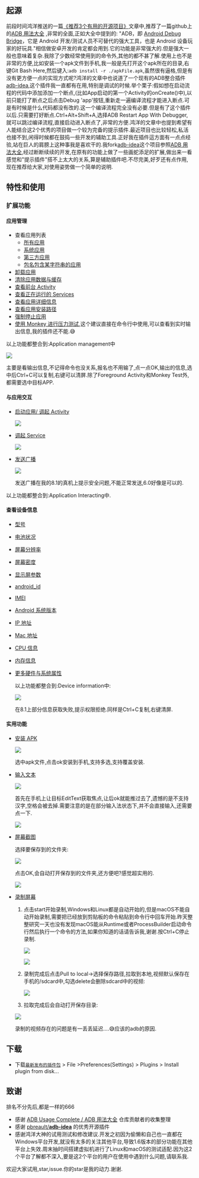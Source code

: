 
## 起源

  前段时间鸿洋推送的一篇[《推荐3个有用的开源项目》](https://mp.weixin.qq.com/s?__biz=MzAxMTI4MTkwNQ==&mid=2650826138&idx=1&sn=eeaed05fbd58a71fead6ea8b2d245ff9&chksm=80b7b104b7c03812e8876897c1d1ae2ee9c349674667dac660520815277fdf4021750cfa1cb2&mpshare=1&scene=23&srcid=1014SmKcBFEpROGevZvWA5HR#rd)文章中,推荐了一篇github上的[ADB 用法大全](https://github.com/mzlogin/awesome-adb) ,非常的全面,正如大全中提到的: "ADB，即 [Android Debug Bridge](https://developer.android.com/studio/command-line/adb.html)，它是 Android 开发/测试人员不可替代的强大工具，也是 Android 设备玩家的好玩具."相信做安卓开发的肯定都会用到.它的功能是非常强大的.但是强大一般也意味着复杂.我除了少数经常使用到的命令外,其他的都不甚了解.使用上也不是非常的方便,比如安装一个apk文件到手机,我一般是先打开这个apk所在的目录,右键Git Bash Here,然后键入:`adb install -r ./apkFile.apk`,虽然很有逼格,但是有没有更方便一点的实现方式呢?鸿洋的文章中也说道了一个现有的ADB整合插件[adb-idea](https://github.com/pbreault/adb-idea),这个插件我一直都有在用,特别是调试的时候.举个栗子:假如想在启动流程的代码中添加添加一个断点,(比如App启动的第一个Activity的onCreate()中),以前只能打了断点之后点击Debug 'app'按钮,重新走一遍编译流程才能进入断点.可是有时候是什么代码都没有改的.这一个编译流程完全没有必要.但是有了这个插件以后.只需要打好断点.Ctrl+Alt+Shift+A,选择ADB Restart App With Debugger,就可以跳过编译流程,直接启动进入断点了,非常的方便.鸿洋的文章中也提到希望有人能结合这2个优秀的项目做一个较为完备的提示插件.最近项目也比较轻松,私活也接不到,闲得时候都在鼓捣一些开发的辅助工具.正好我在插件這方面有一点点经验,站在巨人的肩膀上这种事我是喜欢干的.我fork[adb-idea](https://github.com/pbreault/adb-idea)这个项目参照[ADB 用法大全](https://github.com/mzlogin/awesome-adb),经过断断续续的开发,在原有的功能上做了一些画蛇添足的扩展,做出来一看感觉和"提示插件"搭不上太大的关系,算是辅助插件吧.不尽完美,好歹还有点作用,现在推荐给大家,对使用姿势做一个简单的说明.

## 特性和使用

### 扩展功能

#### 应用管理

- 查看应用列表
  - [所有应用](https://github.com/mzlogin/awesome-adb#%E6%89%80%E6%9C%89%E5%BA%94%E7%94%A8)
  - [系统应用](https://github.com/mzlogin/awesome-adb#%E7%B3%BB%E7%BB%9F%E5%BA%94%E7%94%A8)
  - [第三方应用](https://github.com/mzlogin/awesome-adb#%E7%AC%AC%E4%B8%89%E6%96%B9%E5%BA%94%E7%94%A8)
  - [包名包含某字符串的应用](https://github.com/mzlogin/awesome-adb#%E5%8C%85%E5%90%8D%E5%8C%85%E5%90%AB%E6%9F%90%E5%AD%97%E7%AC%A6%E4%B8%B2%E7%9A%84%E5%BA%94%E7%94%A8)
- [卸载应用](https://github.com/mzlogin/awesome-adb#%E5%8D%B8%E8%BD%BD%E5%BA%94%E7%94%A8)
- [清除应用数据与缓存](https://github.com/mzlogin/awesome-adb#%E6%B8%85%E9%99%A4%E5%BA%94%E7%94%A8%E6%95%B0%E6%8D%AE%E4%B8%8E%E7%BC%93%E5%AD%98)
- [查看前台 Activity](https://github.com/mzlogin/awesome-adb#%E6%9F%A5%E7%9C%8B%E5%89%8D%E5%8F%B0-activity)
- [查看正在运行的 Services](https://github.com/mzlogin/awesome-adb#%E6%9F%A5%E7%9C%8B%E6%AD%A3%E5%9C%A8%E8%BF%90%E8%A1%8C%E7%9A%84-services)
- [查看应用详细信息](https://github.com/mzlogin/awesome-adb#%E6%9F%A5%E7%9C%8B%E5%BA%94%E7%94%A8%E8%AF%A6%E7%BB%86%E4%BF%A1%E6%81%AF)
- [查看应用安装路径](https://github.com/mzlogin/awesome-adb#%E6%9F%A5%E7%9C%8B%E5%BA%94%E7%94%A8%E5%AE%89%E8%A3%85%E8%B7%AF%E5%BE%84)
- [强制停止应用](https://github.com/mzlogin/awesome-adb#%E5%BC%BA%E5%88%B6%E5%81%9C%E6%AD%A2%E5%BA%94%E7%94%A8)
- [使用 Monkey 进行压力测试](https://github.com/mzlogin/awesome-adb#%E4%BD%BF%E7%94%A8-monkey-%E8%BF%9B%E8%A1%8C%E5%8E%8B%E5%8A%9B%E6%B5%8B%E8%AF%95),这个建议直接在命令行中使用,可以查看到实时输出信息,我的插件还不能.😅

以上功能都整合到:Application management中

![](website/appManagement.png)

主要是看输出信息,不记得命令也没关系,报名也不用输了,点一点OK,输出的信息,选中后Ctrl+C可以复制,右键可以清屏.除了Foreground Activity和Monkey Test外,都需要选中目标APP.

#### 与应用交互

- [启动应用/ 调起 Activity](https://github.com/mzlogin/awesome-adb#%E5%90%AF%E5%8A%A8%E5%BA%94%E7%94%A8-%E8%B0%83%E8%B5%B7-activity)

  ![](website/startActivity.png)

- [调起 Service](https://github.com/mzlogin/awesome-adb#%E8%B0%83%E8%B5%B7-service)

  ![](website/startService.png)

- [发送广播](https://github.com/mzlogin/awesome-adb#%E5%8F%91%E9%80%81%E5%B9%BF%E6%92%AD)

  ![](website/sendBroadcast.png)

  发送广播在我的8.1的真机上提示安全问题,不能正常发送,6.0好像是可以的.

以上功能都整合到:Application Interacting中.

#### 查看设备信息

- [型号](https://github.com/mzlogin/awesome-adb#%E5%9E%8B%E5%8F%B7)

- [电池状况](https://github.com/mzlogin/awesome-adb#%E7%94%B5%E6%B1%A0%E7%8A%B6%E5%86%B5)

- [屏幕分辨率](https://github.com/mzlogin/awesome-adb#%E5%B1%8F%E5%B9%95%E5%88%86%E8%BE%A8%E7%8E%87)

- [屏幕密度](https://github.com/mzlogin/awesome-adb#%E5%B1%8F%E5%B9%95%E5%AF%86%E5%BA%A6)

- [显示屏参数](https://github.com/mzlogin/awesome-adb#%E6%98%BE%E7%A4%BA%E5%B1%8F%E5%8F%82%E6%95%B0)

- [android_id](https://github.com/mzlogin/awesome-adb#android_id)

- [IMEI](https://github.com/mzlogin/awesome-adb#imei)

- [Android 系统版本](https://github.com/mzlogin/awesome-adb#android-%E7%B3%BB%E7%BB%9F%E7%89%88%E6%9C%AC)

- [IP 地址](https://github.com/mzlogin/awesome-adb#ip-%E5%9C%B0%E5%9D%80)

- [Mac 地址](https://github.com/mzlogin/awesome-adb#mac-%E5%9C%B0%E5%9D%80)

- [CPU 信息](https://github.com/mzlogin/awesome-adb#cpu-%E4%BF%A1%E6%81%AF)

- [内存信息](https://github.com/mzlogin/awesome-adb#%E5%86%85%E5%AD%98%E4%BF%A1%E6%81%AF)

- [更多硬件与系统属性](https://github.com/mzlogin/awesome-adb#%E6%9B%B4%E5%A4%9A%E7%A1%AC%E4%BB%B6%E4%B8%8E%E7%B3%BB%E7%BB%9F%E5%B1%9E%E6%80%A7)

  以上功能都整合到:Device information中:

  ![](website/deviceInfo.png)

  在8.1上部分信息获取失败,提示权限拒绝.同样是Ctrl+C复制,右键清屏.

#### 实用功能

- [安装 APK](https://github.com/mzlogin/awesome-adb#%E5%AE%89%E8%A3%85-apk)

  ![](website/installApk.png)

  选中apk文件,点击ok安装到手机,支持多选,支持覆盖安装.

- [输入文本](https://github.com/mzlogin/awesome-adb#%E8%BE%93%E5%85%A5%E6%96%87%E6%9C%AC)

  ![](website/putString.png)

  首先在手机上让目标EditText获取焦点,让后ok就能推过去了,遗憾的是不支持汉字,空格会被去掉.需要注意的是在部分输入法状态下,并不会直接输入,还需要点一下.

  ![](website/simpleString.png)

- [屏幕截图](https://github.com/mzlogin/awesome-adb#%E5%B1%8F%E5%B9%95%E6%88%AA%E5%9B%BE)

  选择要保存到的文件夹:

  ![](website/capture1.png)

  点击OK,会自动打开保存到的文件夹,还方便吧?感觉超实用的.

  ![](website/capture2.png)

- [录制屏幕](https://github.com/mzlogin/awesome-adb#%E5%BD%95%E5%88%B6%E5%B1%8F%E5%B9%95)

  1. 点击start开始录制,Windows和Linux都是自动开始的,但是macOS不能自动开始录制,需要把已经放到剪贴板的命令粘贴到命令行中回车开始.昨天整整研究一天也没有发现macOS能从Runtime或者ProcessBuilder启动命令行然后执行一个命令的方法,如果你知道的话请告诉我,谢谢.按Ctrl+C停止录制.

     ![](website/record2.png)

     ![](website/record4.png)

  2. 录制完成后点击Pull to local->选择保存路径,拉取到本地,视频默认保存在手机的/sdcard中,勾选delete会删除sdcard中的视频:

     ![](website/record1.png)

  3. 拉取完成后会自动打开保存目录:


  ![](website/record3.png)

  录制的视频存在的问题是有一丢丢延迟....😅应该的adb的原因.

## 下载

- 下载[`最新发布的插件包`](https://github.com/longforus/adb-idea/releases) > File >Preferences(Settings) > Plugins > Install plugin from disk...

## 致谢

排名不分先后,都是一样的666

- 感谢 [ADB Usage Complete / ADB 用法大全](https://github.com/mzlogin/awesome-adb) 仓库贡献者的收集整理
- 感谢 [pbreault/**adb-idea**](https://github.com/pbreault/adb-idea) 的优秀开源插件
- 感谢鸿洋大神的试用测试和修改建议.开发之初因为偷懒和自己也一直都在Windows平台开发,就没有太多的关注其他平台,导致1.6版本的部分功能在其他平台上失效.周末抽时间搭建虚拟机进行了Linux和macOS的测试适配.因为这2个平台了解都不深入,要是这2个平台的用户在使用中遇到什么问题,请联系我.


欢迎大家试用,star,issue.你的star是我的动力.谢谢.